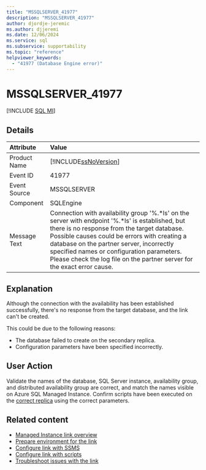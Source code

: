 ```yaml
---
title: "MSSQLSERVER_41977"
description: "MSSQLSERVER_41977"
author: djordje-jeremic
ms.author: djjeremi
ms.date: 12/06/2024
ms.service: sql
ms.subservice: supportability
ms.topic: "reference"
helpviewer_keywords:
  - "41977 (Database Engine error)"
---
```

# MSSQLSERVER_41977

 [!INCLUDE [SQL MI](../../includes/applies-to-version/asmi.md)]
  
## Details  
  
| Attribute | Value |  
| :-------- | :---- |  
|Product Name|[!INCLUDE[ssNoVersion](../../includes/ssnoversion-md.md)]|  
|Event ID|41977|  
|Event Source|MSSQLSERVER|  
|Component|SQLEngine|  
|Message Text|Connection with availability group '%.*ls' on the server with endpoint '%.*ls' is established, but there is no response from the target database. Possible causes could be errors with creating a database on the partner server, incorrectly specified names or configuration parameters. Please check the log file on the partner server for the exact error cause.|  
  
## Explanation  

Although the connection with the availability has been established successfully, there's no response from the target database, and the link can't be created.

This could be due to the following reasons: 

- The database failed to create on the secondary replica. 
- Configuration parameters have been specified incorrectly.
  
## User Action  

Validate the names of the database, SQL Server instance, availability group, and distributed availability group are correct, and match the names visible on Azure SQL Managed Instance. Confirm scripts have been executed on the [correct replica](/azure/azure-sql/managed-instance/managed-instance-link-configure-how-to-scripts#create-an-availability-group-on-sql-server) using the correct parameters. 


## Related content

- [Managed Instance link overview](/azure/azure-sql/managed-instance/managed-instance-link-feature-overview)
- [Prepare environment for the link](/azure/azure-sql/managed-instance/managed-instance-link-preparation)
- [Configure link with SSMS](/azure/azure-sql/managed-instance/managed-instance-link-configure-how-to-ssms)
- [Configure link with scripts](/azure/azure-sql/managed-instance/managed-instance-link-configure-how-to-scripts)
- [Troubleshoot issues with the link](/azure/azure-sql/managed-instance/managed-instance-link-troubleshoot-how-to)
